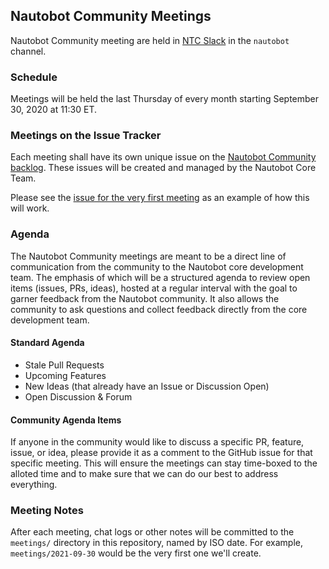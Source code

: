 ## Nautobot Community Meetings

Nautobot Community meeting are held in [NTC Slack](slack.networktocode.com) in the `nautobot` channel.


### Schedule

Meetings will be held the last Thursday of every month starting September 30, 2020 at 11:30 ET.

### Meetings on the Issue Tracker

Each meeting shall have its own unique issue on the [Nautobot Community backlog](https://github.com/nautobot/community/issues). These issues will be created and managed by the Nautobot Core Team.

Please see the [issue for the very first meeting](https://github.com/nautobot/community/issues/1) as an example of how this will work.

### Agenda

The Nautobot Community meetings are meant to be a direct line of communication from the community to the Nautobot core development team. The emphasis of which will be a structured agenda to review open items (issues, PRs, ideas), hosted at a regular interval with the goal to garner feedback from the Nautobot community. It also allows the community to ask questions and collect feedback directly from the core development team.

#### Standard Agenda 

* Stale Pull Requests
* Upcoming Features
* New Ideas (that already have an Issue or Discussion Open)
* Open Discussion & Forum

#### Community Agenda Items

If anyone in the community would like to discuss a specific PR, feature, issue, or idea, please provide it as a comment to the GitHub issue for that specific meeting. This will ensure the meetings can stay time-boxed to the alloted time and to make sure that we can do our best to address everything.

### Meeting Notes

After each meeting, chat logs or other notes will be committed to the `meetings/` directory in this repository, named by ISO date. For example, `meetings/2021-09-30` would be the very first one we'll create.

